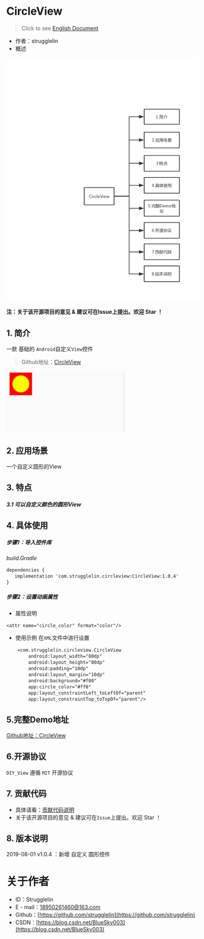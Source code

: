 # CircleView
>  Click to see [English Document](https://github.com/strugglelin/CircleView/blob/master/README-en.md)
- 作者：strugglelin
- 概述


![示意图](https://raw.githubusercontent.com/strugglelin/CircleView/master/image/Introduction.png)


**注：关于该开源项目的意见 & 建议可在Issue上提出。欢迎 Star ！**

## 1. 简介
一款 基础的 `Android`自定义`View`控件
>Github地址：[CircleView](https://github.com/strugglelin/CircleView)

![示意图](https://raw.githubusercontent.com/strugglelin/CircleView/master/image/circleview.png)


## 2. 应用场景
一个自定义圆形的View


## 3. 特点

##### 3.1 可以自定义颜色的圆形View


## 4. 具体使用

##### 步骤1：导入控件库

*build.Gradle*

```
dependencies {
   implementation 'com.strugglelin.circleview:CircleView:1.0.4'
}
```

##### 步骤2：设置动画属性
- 属性说明

```
<attr name="circle_color" format="color"/>
```

- 使用示例
在`XML`文件中进行设置

```
    <com.strugglelin.circleview.CircleView
        android:layout_width="80dp"
        android:layout_height="80dp"
        android:padding="10dp"
        android:layout_margin="10dp"
        android:background="#f00"
        app:circle_color="#ff0"
        app:layout_constraintLeft_toLeftOf="parent"
        app:layout_constraintTop_toTopOf="parent"/>
```

## 5.完整Demo地址
[Github地址：CircleView](https://github.com/strugglelin/CircleView)


## 6.开源协议

`DIY_View` 遵循 `MIT` 开源协议

## 7. 贡献代码
- 具体请看：[贡献代码说明](https://github.com/strugglelin/CircleView/blob/master/CONTRIBUTING.md)
- 关于该开源项目的意见 & 建议可在`Issue`上提出。欢迎 Star ！

## 8. 版本说明
2019-08-01 v1.0.4 ：新增 自定义 圆形控件

# 关于作者
- ID：Strugglelin
- E - mail：[18950261460@163.com](18950261460@163.com)
- Github：[https://github.com/strugglelin](https://github.com/strugglelin)
- CSDN：[https://blog.csdn.net/BlueSky003](https://blog.csdn.net/BlueSky003)
